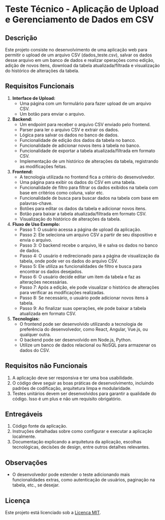 # Teste Técnico - Aplicação de Upload e Gerenciamento de Dados em CSV

## Descrição
Este projeto consiste no desenvolvimento de uma aplicação web para permitir o upload de um arquivo CSV (dados_teste.csv), salvar os dados desse arquivo em um banco de dados e realizar operações como edição, adição de novos itens, download da tabela atualizada/filtrada e visualização do histórico de alterações da tabela.

## Requisitos Funcionais
1. **Interface de Upload:**
    - Uma página com um formulário para fazer upload de um arquivo CSV.
    - Um botão para enviar o arquivo.
2. **Backend:**
    - Um endpoint para receber o arquivo CSV enviado pelo frontend.
    - Parser para ler o arquivo CSV e extrair os dados.
    - Lógica para salvar os dados no banco de dados.
    - Funcionalidade de edição dos dados da tabela no banco.
    - Funcionalidade de adicionar novos itens à tabela no banco.
    - Funcionalidade de exportar a tabela atualizada/filtrada em formato CSV.
    - Implementação de um histórico de alterações da tabela, registrando as modificações feitas.
3. **Frontend:**
    - A tecnologia utilizada no frontend fica a critério do desenvolvedor.
    - Uma página para exibir os dados do CSV em uma tabela.
    - Funcionalidade de filtro para filtrar os dados exibidos na tabela com base em critérios como coluna, valor etc.
    - Funcionalidade de busca para buscar dados na tabela com base em palavras-chave.
    - Botões para editar os dados da tabela e adicionar novos itens.
    - Botão para baixar a tabela atualizada/filtrada em formato CSV.
    - Visualização do histórico de alterações da tabela.
4. **Fluxo de Uso Exemplo:**
    - Passo 1: O usuário acessa a página de upload da aplicação.
    - Passo 2: Ele seleciona um arquivo CSV a partir de seu dispositivo e envia o arquivo.
    - Passo 3: O backend recebe o arquivo, lê e salva os dados no banco de dados.
    - Passo 4: O usuário é redirecionado para a página de visualização da tabela, onde pode ver os dados do arquivo CSV.
    - Passo 5: Ele utiliza as funcionalidades de filtro e busca para encontrar os dados desejados.
    - Passo 6: O usuário decide editar um item da tabela e faz as alterações necessárias.
    - Passo 7: Após a edição, ele pode visualizar o histórico de alterações para verificar as modificações realizadas.
    - Passo 8: Se necessário, o usuário pode adicionar novos itens à tabela.
    - Passo 9: Ao finalizar suas operações, ele pode baixar a tabela atualizada em formato CSV.
5. **Tecnologias:**
    - O frontend pode ser desenvolvido utilizando a tecnologia de preferência do desenvolvedor, como React, Angular, Vue.js, ou qualquer outra.
    - O backend pode ser desenvolvido em Node.js, Python.
    - Utilize um banco de dados relacional ou NoSQL para armazenar os dados do CSV.

## Requisitos não Funcionais
1. A aplicação deve ser responsiva e ter uma boa usabilidade.
2. O código deve seguir as boas práticas de desenvolvimento, incluindo padrões de codificação, arquitetura limpa e modularidade.
3. Testes unitários devem ser desenvolvidos para garantir a qualidade do código. Isso é um plus e não um requisito obrigatório.

## Entregáveis
1. Código fonte da aplicação.
2. Instruções detalhadas sobre como configurar e executar a aplicação localmente.
3. Documentação explicando a arquitetura da aplicação, escolhas tecnológicas, decisões de design, entre outros detalhes relevantes.

## Observações
- O desenvolvedor pode estender o teste adicionando mais funcionalidades extras, como autenticação de usuários, paginação na tabela, etc., se desejar.

## Licença
Este projeto está licenciado sob a [Licença MIT](LICENSE).